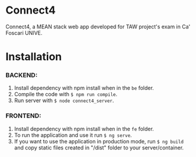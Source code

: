# Connect4
Connect4, a MEAN stack web app developed for TAW project's exam in Ca' Foscari UNIVE.

# Installation 
### BACKEND:
1. Install dependency with npm install when in the `be` folder.
2. Compile the code with `$ npm run compile`.
3. Run server with `$ node connect4_server`.

### FRONTEND: 
1. Install dependency with npm install when in the `fe` folder.
2. To run the application and use it run `$ ng serve`.
3. If you want to use the application in production mode, run `$ ng build` and copy static files created in "/dist" folder to your server/container.
